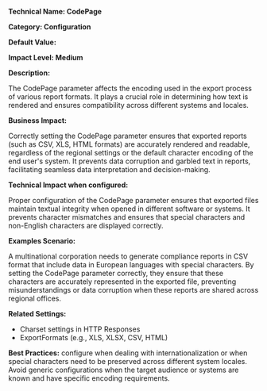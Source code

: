 **Technical Name: CodePage**

**Category: Configuration**

**Default Value:**

**Impact Level: Medium**

**Description:**

The CodePage parameter affects the encoding used in the export process of various report formats. It plays a crucial role in determining how text is rendered and ensures compatibility across different systems and locales.

**Business Impact:**

Correctly setting the CodePage parameter ensures that exported reports (such as CSV, XLS, HTML formats) are accurately rendered and readable, regardless of the regional settings or the default character encoding of the end user's system. It prevents data corruption and garbled text in reports, facilitating seamless data interpretation and decision-making.

**Technical Impact when configured:**

Proper configuration of the CodePage parameter ensures that exported files maintain textual integrity when opened in different software or systems. It prevents character mismatches and ensures that special characters and non-English characters are displayed correctly.

**Examples Scenario:**

A multinational corporation needs to generate compliance reports in CSV format that include data in European languages with special characters. By setting the CodePage parameter correctly, they ensure that these characters are accurately represented in the exported file, preventing misunderstandings or data corruption when these reports are shared across regional offices.

**Related Settings:**

- Charset settings in HTTP Responses
- ExportFormats (e.g., XLS, XLSX, CSV, HTML)

**Best Practices:** configure when dealing with internationalization or when special characters need to be preserved across different system locales. Avoid generic configurations when the target audience or systems are known and have specific encoding requirements.